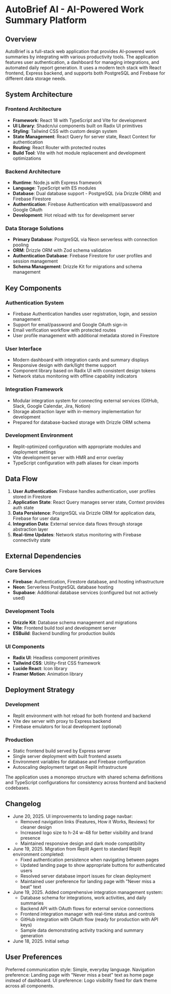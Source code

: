 # AutoBrief AI - AI-Powered Work Summary Platform

## Overview

AutoBrief is a full-stack web application that provides AI-powered work summaries by integrating with various productivity tools. The application features user authentication, a dashboard for managing integrations, and automated daily report generation. It uses a modern tech stack with React frontend, Express backend, and supports both PostgreSQL and Firebase for different data storage needs.

## System Architecture

### Frontend Architecture
- **Framework**: React 18 with TypeScript and Vite for development
- **UI Library**: Shadcn/ui components built on Radix UI primitives
- **Styling**: Tailwind CSS with custom design system
- **State Management**: React Query for server state, React Context for authentication
- **Routing**: React Router with protected routes
- **Build Tool**: Vite with hot module replacement and development optimizations

### Backend Architecture
- **Runtime**: Node.js with Express framework
- **Language**: TypeScript with ES modules
- **Database**: Dual database support - PostgreSQL (via Drizzle ORM) and Firebase Firestore
- **Authentication**: Firebase Authentication with email/password and Google OAuth
- **Development**: Hot reload with tsx for development server

### Data Storage Solutions
- **Primary Database**: PostgreSQL via Neon serverless with connection pooling
- **ORM**: Drizzle ORM with Zod schema validation
- **Authentication Database**: Firebase Firestore for user profiles and session management
- **Schema Management**: Drizzle Kit for migrations and schema management

## Key Components

### Authentication System
- Firebase Authentication handles user registration, login, and session management
- Support for email/password and Google OAuth sign-in
- Email verification workflow with protected routes
- User profile management with additional metadata stored in Firestore

### User Interface
- Modern dashboard with integration cards and summary displays
- Responsive design with dark/light theme support
- Component library based on Radix UI with consistent design tokens
- Network status monitoring with offline capability indicators

### Integration Framework
- Modular integration system for connecting external services (GitHub, Slack, Google Calendar, Jira, Notion)
- Storage abstraction layer with in-memory implementation for development
- Prepared for database-backed storage with Drizzle ORM schema

### Development Environment
- Replit-optimized configuration with appropriate modules and deployment settings
- Vite development server with HMR and error overlay
- TypeScript configuration with path aliases for clean imports

## Data Flow

1. **User Authentication**: Firebase handles authentication, user profiles stored in Firestore
2. **Application State**: React Query manages server state, Context provides auth state
3. **Data Persistence**: PostgreSQL via Drizzle ORM for application data, Firebase for user data
4. **Integration Data**: External service data flows through storage abstraction layer
5. **Real-time Updates**: Network status monitoring with Firebase connectivity state

## External Dependencies

### Core Services
- **Firebase**: Authentication, Firestore database, and hosting infrastructure
- **Neon**: Serverless PostgreSQL database hosting
- **Supabase**: Additional database services (configured but not actively used)

### Development Tools
- **Drizzle Kit**: Database schema management and migrations
- **Vite**: Frontend build tool and development server
- **ESBuild**: Backend bundling for production builds

### UI Components
- **Radix UI**: Headless component primitives
- **Tailwind CSS**: Utility-first CSS framework
- **Lucide React**: Icon library
- **Framer Motion**: Animation library

## Deployment Strategy

### Development
- Replit environment with hot reload for both frontend and backend
- Vite dev server with proxy to Express backend
- Firebase emulators for local development (optional)

### Production
- Static frontend build served by Express server
- Single server deployment with built frontend assets
- Environment variables for database and Firebase configuration
- Autoscaling deployment target on Replit infrastructure

The application uses a monorepo structure with shared schema definitions and TypeScript configurations for consistency across frontend and backend codebases.

## Changelog
- June 20, 2025. UI improvements to landing page navbar:
  - Removed navigation links (Features, How it Works, Reviews) for cleaner design
  - Increased logo size to h-24 w-48 for better visibility and brand presence
  - Maintained responsive design and dark mode compatibility
- June 19, 2025. Migration from Replit Agent to standard Replit environment completed:
  - Fixed authentication persistence when navigating between pages
  - Updated landing page to show appropriate buttons for authenticated users
  - Resolved server database import issues for clean deployment
  - Maintained user preference for landing page with "Never miss a beat" text
- June 19, 2025. Added comprehensive integration management system:
  - Database schema for integrations, work activities, and daily summaries
  - Backend API with OAuth flows for external service connections
  - Frontend integration manager with real-time status and controls
  - GitHub integration with OAuth flow (ready for production with API keys)
  - Sample data demonstrating activity tracking and summary generation
- June 18, 2025. Initial setup

## User Preferences

Preferred communication style: Simple, everyday language.
Navigation preference: Landing page with "Never miss a beat" text as home page instead of dashboard.
UI preference: Logo visibility fixed for dark theme across all components.